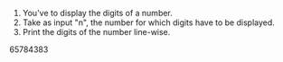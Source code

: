 1. You've to display the digits of a number.
2. Take as input "n", the number for which digits have to be displayed.
3. Print the digits of the number line-wise.

65784383